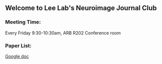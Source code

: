 ## Welcome to Lee Lab's Neuroimage Journal Club

### Meeting Time:
Every Friday 9:30-10:30am, ARB R202 Conference room

### Paper List:
[Google doc](https://docs.google.com/spreadsheets/d/1XpECRbwUU6Xjgr_sItHXhisYF2gHL8TScCBcmcg7En4/edit?usp=sharing)

